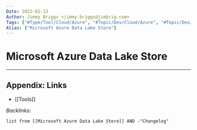 ```yaml
---
Date: 2022-02-13
Author: Jimmy Briggs <jimmy.briggs@jimbrig.com>
Tags: ["#Type/Tool/Cloud/Azure", "#Topic/Dev/Cloud/Azure", "#Topic/Dev/Data/DataLake"]
Alias: ["Microsoft Azure Data Lake Store"]
---
```


# Microsoft Azure Data Lake Store

***

## Appendix: Links

- [[Tools]]

*Backlinks:*

```dataview
list from [[Microsoft Azure Data Lake Store]] AND -"Changelog"
```